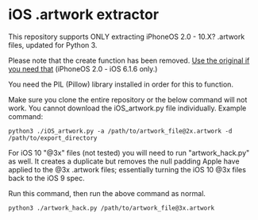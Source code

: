 # iOS .artwork extractor

This repository supports ONLY extracting iPhoneOS 2.0 - 10.X? .artwork files, updated for Python 3.

Please note that the create function has been removed. [Use the original if you need that](https://github.com/cwalther/iphone-tidbits) (iPhoneOS 2.0 - iOS 6.1.6 only.)

You need the PIL (Pillow) library installed in order for this to function.

Make sure you clone the entire repository or the below command will not work. You cannot download the iOS_artwork.py file individually.
Example command:

    python3 ./iOS_artwork.py -a /path/to/artwork_file@2x.artwork -d /path/to/export_directory

For iOS 10 "@3x" files (not tested) you will need to run "artwork_hack.py" as well.
It creates a duplicate but removes the null padding Apple have applied to the @3x .artwork files; essentially turning 
the iOS 10 @3x files back to the iOS 9 spec.

Run this command, then run the above command as normal.

    python3 ./artwork_hack.py /path/to/artwork_file@3x.artwork
